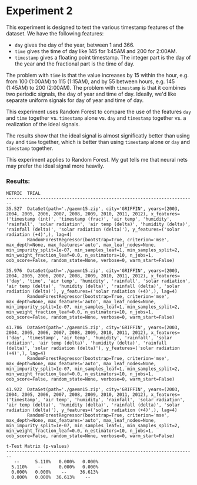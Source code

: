 # Experiment 2

This experiment is designed to test the various timestamp features of the dataset. We have the following features:

- `day` gives the day of the year, between 1 and 366.
- `time` gives the time of day like 145 for 1:45AM and 200 for 2:00AM.
- `timestamp` gives a floating point timestamp. The integer part is the day of
  the year and the fractional part is the time of day.

The problem with `time` is that the value increases by 15 within the hour, e.g. from 100 (1:00AM) to 115 (1:15AM), and by 55 between hours, e.g. 145 (1:45AM) to 200 (2:00AM). The problem with `timestamp` is that it combines two periodic signals, the day of year and time of day. Ideally, we'd like separate uniform signals for day of year and time of day.

This experiment uses Random Forest to compare the use of the features `day` and `time` together vs. `timestamp` alone vs. `day` and `timestamp` together vs. a realization of the ideal signals.

The results show that the ideal signal is almost significatly better than using `day` and `time` together, which is better than using `timestamp` alone or `day` and `timestamp` together.

This experiment applies to Random Forest. My gut tells me that neural nets may prefer the ideal signal more heavily.

### Results:
```
METRIC  TRIAL
------------------------------------------------------------------------
35.527  DataSet(path='./gaemn15.zip', city='GRIFFIN', years=(2003, 2004, 2005, 2006, 2007, 2008, 2009, 2010, 2011, 2012), x_features=('timestamp (int)', 'timestamp (frac)', 'air temp', 'humidity', 'rainfall', 'solar radiation', 'air temp (delta)', 'humidity (delta)', 'rainfall (delta)', 'solar radiation (delta)'), y_features=('solar radiation (+4)',), lag=4)
        RandomForestRegressor(bootstrap=True, criterion='mse', max_depth=None, max_features='auto', max_leaf_nodes=None, min_impurity_split=1e-07, min_samples_leaf=1, min_samples_split=2, min_weight_fraction_leaf=0.0, n_estimators=10, n_jobs=1, oob_score=False, random_state=None, verbose=0, warm_start=False)

35.976  DataSet(path='./gaemn15.zip', city='GRIFFIN', years=(2003, 2004, 2005, 2006, 2007, 2008, 2009, 2010, 2011, 2012), x_features=('day', 'time', 'air temp', 'humidity', 'rainfall', 'solar radiation', 'air temp (delta)', 'humidity (delta)', 'rainfall (delta)', 'solar radiation (delta)'), y_features=('solar radiation (+4)',), lag=4)
        RandomForestRegressor(bootstrap=True, criterion='mse', max_depth=None, max_features='auto', max_leaf_nodes=None, min_impurity_split=1e-07, min_samples_leaf=1, min_samples_split=2, min_weight_fraction_leaf=0.0, n_estimators=10, n_jobs=1, oob_score=False, random_state=None, verbose=0, warm_start=False)

41.786  DataSet(path='./gaemn15.zip', city='GRIFFIN', years=(2003, 2004, 2005, 2006, 2007, 2008, 2009, 2010, 2011, 2012), x_features=('day', 'timestamp', 'air temp', 'humidity', 'rainfall', 'solar radiation', 'air temp (delta)', 'humidity (delta)', 'rainfall (delta)', 'solar radiation (delta)'), y_features=('solar radiation (+4)',), lag=4)
        RandomForestRegressor(bootstrap=True, criterion='mse', max_depth=None, max_features='auto', max_leaf_nodes=None, min_impurity_split=1e-07, min_samples_leaf=1, min_samples_split=2, min_weight_fraction_leaf=0.0, n_estimators=10, n_jobs=1, oob_score=False, random_state=None, verbose=0, warm_start=False)

41.922  DataSet(path='./gaemn15.zip', city='GRIFFIN', years=(2003, 2004, 2005, 2006, 2007, 2008, 2009, 2010, 2011, 2012), x_features=('timestamp', 'air temp', 'humidity', 'rainfall', 'solar radiation', 'air temp (delta)', 'humidity (delta)', 'rainfall (delta)', 'solar radiation (delta)'), y_features=('solar radiation (+4)',), lag=4)
        RandomForestRegressor(bootstrap=True, criterion='mse', max_depth=None, max_features='auto', max_leaf_nodes=None, min_impurity_split=1e-07, min_samples_leaf=1, min_samples_split=2, min_weight_fraction_leaf=0.0, n_estimators=10, n_jobs=1, oob_score=False, random_state=None, verbose=0, warm_start=False)

t-Test Matrix (p-values)
------------------------------------------------------------------------
   --      5.110%   0.000%   0.000%
  5.110%    --      0.000%   0.000%
  0.000%   0.000%    --     36.613%
  0.000%   0.000%  36.613%    --
```
